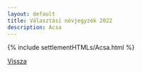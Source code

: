```yaml
---
layout: default
title: Választási névjegyzék 2022
description: Acsa
---
```


{% include settlementHTMLs/Acsa.html %}

[Vissza](../)